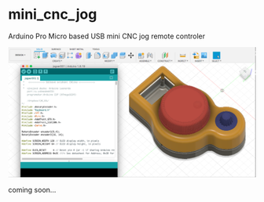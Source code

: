# mini_cnc_jog
Arduino Pro Micro based USB mini CNC jog remote controler

![Mini_CNC_Jog_Model_FilletTop2_withCode](./img/Mini_CNC_Jog_Model_FilletTop2_withCode.png)

coming soon...


